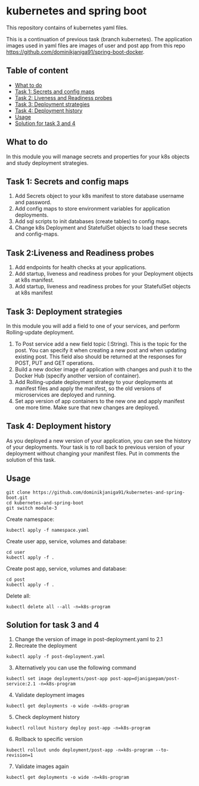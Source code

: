 # kubernetes and spring boot

This repository contains of kubernetes yaml files. 

This is a continuation of previous task (branch kubernetes). 
The application images used in yaml files are images of user and post app from this repo https://github.com/dominikjaniga91/spring-boot-docker.

## Table of content
* [What to do](#what-to-do)
* [Task 1: Secrets and config maps](#task-1-Secrets-and-config-maps)
* [Task 2: Liveness and Readiness probes](#task-2-liveness-and-readiness-probes)
* [Task 3: Deployment strategies](#task-3-deployment-strategies)
* [Task 4: Deployment history](#task-4-deployment-history)
* [Usage](#usage)
* [Solution for task 3 and 4](#solution-for-task-3-and-4)

## What to do

In this module you will manage secrets and properties for your k8s objects and study deployment strategies.

## Task 1: Secrets and config maps

1. Add Secrets object to your k8s manifest to store database username and password.
2. Add config maps to store environment variables for application deployments.
3. Add sql scripts to init databases (create tables) to config maps.
4. Change k8s Deployment and StatefulSet objects to load these secrets and config-maps.

## Task 2:Liveness and Readiness probes

1. Add endpoints for health checks at your applications.
2. Add startup, liveness and readiness probes for your Deployment objects at k8s manifest.
3. Add startup, liveness and readiness probes for your StatefulSet objects at k8s manifest

## Task 3: Deployment strategies

In this module you will add a field to one of your services, and perform Rolling-update deployment.

1. To Post service add a new field topic (:String). This is the topic for the post. You can specify it when creating a new post and when updating existing post. This field also should be returned at the responses for POST, PUT and GET operations.
2. Build a new docker image of application with changes and push it to the Docker Hub (specify another version of container).
3. Add Rolling-update deployment strategy to your deployments at manifest files and apply the  manifest, so the old versions of microservices are deployed and running.
4. Set app version of app containers to the new one and apply manifest one more time. Make sure that new changes are deployed.

## Task 4: Deployment history

As you deployed a new version of your application, you can see the history of your deployments. Your task is to roll back to previous version of your deployment without changing your manifest files.
Put in comments the solution of this task.

## Usage
```
git clone https://github.com/dominikjaniga91/kubernetes-and-spring-boot.git
cd kubernetes-and-spring-boot
git switch module-3
```

Create namespace:
```
kubectl apply -f namespace.yaml
```

Create user app, service, volumes and database:
```
cd user
kubectl apply -f .
```

Create post app, service, volumes and database:
```
cd post
kubectl apply -f .
```

Delete all:
```
kubectl delete all --all -n=k8s-program
```

## Solution for task 3 and 4

1. Change the version of image in post-deployment.yaml to 2.1
2. Recreate the deployment
```
kubectl apply -f post-deployment.yaml
```
3. Alternatively you can use the following command
```
kubectl set image deployments/post-app post-app=djanigaepam/post-service:2.1 -n=k8s-program
```
4. Validate deployment images
``` 
kubectl get deployments -o wide -n=k8s-program
```
5. Check deployment history
```
kubectl rollout history deploy post-app -n=k8s-program
```
6. Rollback to specific version
```
kubectl rollout undo deployment/post-app -n=k8s-program --to-revision=1
```
7. Validate images again
```
kubectl get deployments -o wide -n=k8s-program
```